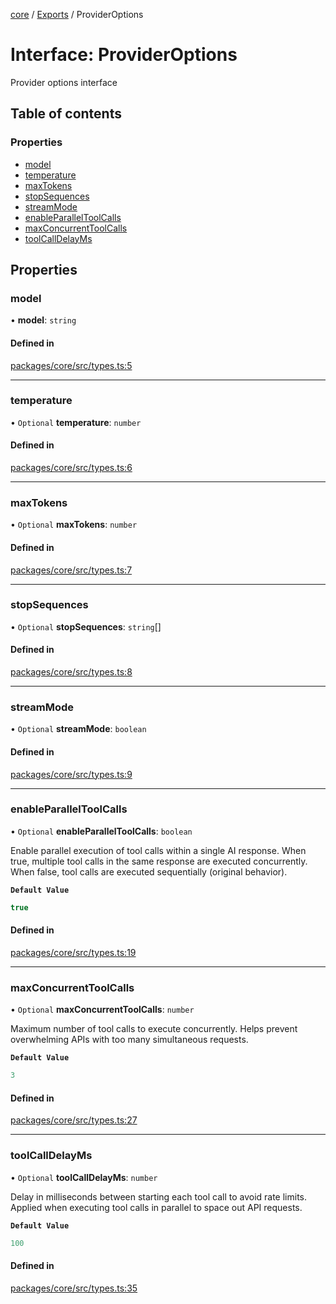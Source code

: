 <!-- 
 ⚠️  AUTO-GENERATED FILE - DO NOT EDIT MANUALLY
 This file is automatically generated by scripts/docs-generator.js
 To make changes, edit the source TypeScript files or update the generator script
-->

[core](../../) / [Exports](../modules) / ProviderOptions

# Interface: ProviderOptions

Provider options interface

## Table of contents

### Properties

- [model](ProviderOptions#model)
- [temperature](ProviderOptions#temperature)
- [maxTokens](ProviderOptions#maxtokens)
- [stopSequences](ProviderOptions#stopsequences)
- [streamMode](ProviderOptions#streammode)
- [enableParallelToolCalls](ProviderOptions#enableparalleltoolcalls)
- [maxConcurrentToolCalls](ProviderOptions#maxconcurrenttoolcalls)
- [toolCallDelayMs](ProviderOptions#toolcalldelayms)

## Properties

### model

• **model**: `string`

#### Defined in

[packages/core/src/types.ts:5](https://github.com/woojubb/robota/blob/1ae72636f35020494944759b72aa4c496406f035/packages/core/src/types.ts#L5)

___

### temperature

• `Optional` **temperature**: `number`

#### Defined in

[packages/core/src/types.ts:6](https://github.com/woojubb/robota/blob/1ae72636f35020494944759b72aa4c496406f035/packages/core/src/types.ts#L6)

___

### maxTokens

• `Optional` **maxTokens**: `number`

#### Defined in

[packages/core/src/types.ts:7](https://github.com/woojubb/robota/blob/1ae72636f35020494944759b72aa4c496406f035/packages/core/src/types.ts#L7)

___

### stopSequences

• `Optional` **stopSequences**: `string`[]

#### Defined in

[packages/core/src/types.ts:8](https://github.com/woojubb/robota/blob/1ae72636f35020494944759b72aa4c496406f035/packages/core/src/types.ts#L8)

___

### streamMode

• `Optional` **streamMode**: `boolean`

#### Defined in

[packages/core/src/types.ts:9](https://github.com/woojubb/robota/blob/1ae72636f35020494944759b72aa4c496406f035/packages/core/src/types.ts#L9)

___

### enableParallelToolCalls

• `Optional` **enableParallelToolCalls**: `boolean`

Enable parallel execution of tool calls within a single AI response.
When true, multiple tool calls in the same response are executed concurrently.
When false, tool calls are executed sequentially (original behavior).

**`Default Value`**

```ts
true
```

#### Defined in

[packages/core/src/types.ts:19](https://github.com/woojubb/robota/blob/1ae72636f35020494944759b72aa4c496406f035/packages/core/src/types.ts#L19)

___

### maxConcurrentToolCalls

• `Optional` **maxConcurrentToolCalls**: `number`

Maximum number of tool calls to execute concurrently.
Helps prevent overwhelming APIs with too many simultaneous requests.

**`Default Value`**

```ts
3
```

#### Defined in

[packages/core/src/types.ts:27](https://github.com/woojubb/robota/blob/1ae72636f35020494944759b72aa4c496406f035/packages/core/src/types.ts#L27)

___

### toolCallDelayMs

• `Optional` **toolCallDelayMs**: `number`

Delay in milliseconds between starting each tool call to avoid rate limits.
Applied when executing tool calls in parallel to space out API requests.

**`Default Value`**

```ts
100
```

#### Defined in

[packages/core/src/types.ts:35](https://github.com/woojubb/robota/blob/1ae72636f35020494944759b72aa4c496406f035/packages/core/src/types.ts#L35)
